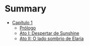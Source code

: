 # Summary

- [Capítulo 1](./1/SUMMARY.md)
    - [Prólogo](./1/prologue.md)
    - [Ato I: Despertar de Sunshine](./1/I.md)
    - [Ato II: O lado sombrio de Elaria](./1/II.md)
